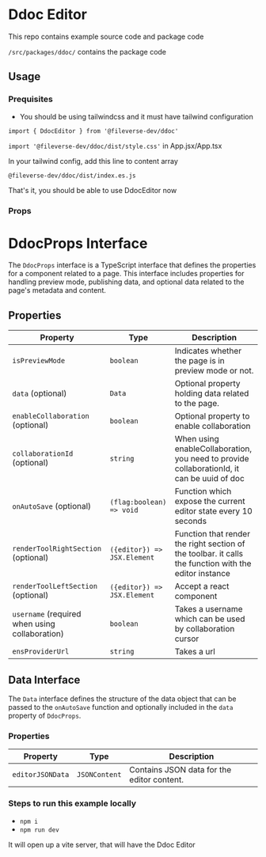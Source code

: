 # Ddoc Editor

This repo contains example source code and package code

`/src/packages/ddoc/` contains the package code

## Usage

### Prequisites

- You should be using tailwindcss and it must have tailwind configuration

`import { DdocEditor } from '@fileverse-dev/ddoc'`

`import '@fileverse-dev/ddoc/dist/style.css'` in App.jsx/App.tsx

In your tailwind config, add this line to content array

`@fileverse-dev/ddoc/dist/index.es.js`

That's it, you should be able to use DdocEditor now

### Props

# DdocProps Interface

The `DdocProps` interface is a TypeScript interface that defines the properties for a component related to a page. This interface includes properties for handling preview mode, publishing data, and optional data related to the page's metadata and content.

## Properties

| Property                                       | Type                                        | Description                                                                                                                |
| ---------------------------------------------- | ------------------------------------------- | -------------------------------------------------------------------------------------------------------------------------- |
| `isPreviewMode`                                | `boolean`                                   | Indicates whether the page is in preview mode or not.                                                                      |
| `data` (optional)                              | `Data`                                      | Optional property holding data related to the page.                                                                        |
| `enableCollaboration` (optional)               | `boolean`                                   | Optional property to enable collaboration                                                                                  |
| `collaborationId` (optional)                   | `string`                                    | When using enableCollaboration, you need to provide collaborationId, it can be uuid of doc
| `onAutoSave` (optional)                        | `(flag:boolean) => void`                    | Function which expose the current editor state every 10 seconds                                                            |
| `renderToolRightSection` (optional)            | `({editor}) => JSX.Element` | Function that render the right section of the toolbar. it calls the function with the editor instance |
| `renderToolLeftSection` (optional) | `({editor}) => JSX.Element` | Accept a react component
| `username` (required when using collaboration) | `boolean`                                   | Takes a username which can be used by collaboration cursor      
| `ensProviderUrl` | `string` | Takes a url                                                           |

## Data Interface

The `Data` interface defines the structure of the data object that can be passed to the `onAutoSave` function and optionally included in the `data` property of `DdocProps`.

### Properties

| Property         | Type             | Description                                |
| ---------------- | ---------------- | ------------------------------------------ |
| `editorJSONData` | `JSONContent`    | Contains JSON data for the editor content. |


### Steps to run this example locally

- `npm i`
- `npm run dev`

It will open up a vite server, that will have the Ddoc Editor
